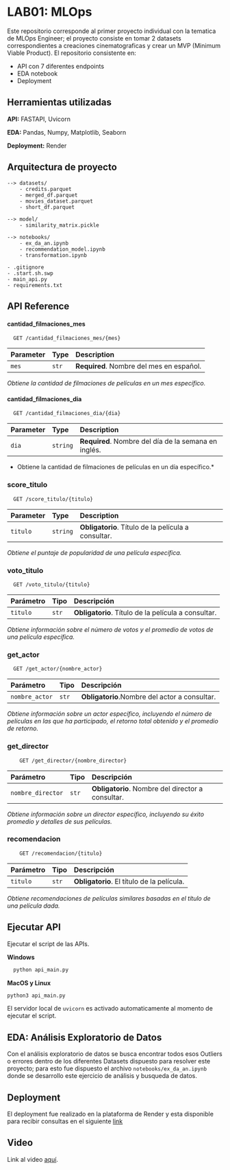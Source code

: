 
# LAB01: MLOps

Este repositorio corresponde al primer proyecto individual con la tematica de MLOps Engineer; el proyecto consiste en tomar 2 datasets correspondientes a creaciones cinematograficas y crear un MVP (Minimum Viable Product). El repositorio consistente en:

- API con 7 diferentes endpoints
- EDA notebook
- Deployment

## Herramientas utilizadas

**API:** FASTAPI, Uvicorn

**EDA:** Pandas, Numpy, Matplotlib, Seaborn

**Deployment:** Render

## Arquitectura de proyecto

```
--> datasets/
    - credits.parquet
    - merged_df.parquet
    - movies_dataset.parquet
    - short_df.parquet

--> model/
    - similarity_matrix.pickle

--> notebooks/
    - ex_da_an.ipynb
    - recommendation_model.ipynb
    - transformation.ipynb

- .gitignore
- .start.sh.swp
- main_api.py
- requirements.txt
```

## API Reference

#### cantidad_filmaciones_mes

```http
  GET /cantidad_filmaciones_mes/{mes}
```

| Parameter | Type     | Description                |
| :-------- | :------- | :------------------------- |
| `mes` | `str` | **Required**. Nombre del mes en español. |

*Obtiene la cantidad de filmaciones de películas en un mes específico.*

#### cantidad_filmaciones_dia

```http
  GET /cantidad_filmaciones_dia/{dia}
```

| Parameter | Type     | Description                       |
| :-------- | :------- | :-------------------------------- |
| `dia` | `string` | **Required**. Nombre del día de la semana en inglés. |

- Obtiene la cantidad de filmaciones de películas en un día específico.*

### score_titulo

```http
  GET /score_titulo/{titulo}
```

| Parameter  | Type      | Description                                         |
| :--------- | :--------| :---------------------------------------------------|
| `titulo` | `string` | **Obligatorio**. Título de la película a consultar.|

*Obtiene el puntaje de popularidad de una película específica.*

### voto_titulo

```http
  GET /voto_titulo/{titulo}
```

| Parámetro | Tipo   | Descripción                                         |
| :------- | :----- | :---------------------------------------------------|
| `titulo` | `str` | **Obligatorio**. Título de la película a consultar. |

*Obtiene información sobre el número de votos y el promedio de votos de una película específica.*

### get_actor

```http
  GET /get_actor/{nombre_actor}
```

| Parámetro | Tipo   | Descripción                                         |
| :------- | :----- | :---------------------------------------------------|
| `nombre_actor` | `str` | **Obligatorio**.Nombre del actor a consultar.|

*Obtiene información sobre un actor específico, incluyendo el número de películas en las que ha participado, el retorno total obtenido y el promedio de retorno.*

### get_director

```http
    GET /get_director/{nombre_director}
```

| Parámetro | Tipo   | Descripción                                         |
| :------- | :----- | :---------------------------------------------------|
| `nombre_director` | `str` | **Obligatorio**. Nombre del director a consultar.|

*Obtiene información sobre un director específico, incluyendo su éxito promedio y detalles de sus películas.*

### recomendacion

```http
    GET /recomendacion/{titulo}
```

| Parámetro | Tipo   | Descripción                                         |
| :------- | :----- | :---------------------------------------------------|
| `titulo` | `str` | **Obligatorio**.  El título de la película.|

*Obtiene recomendaciones de películas similares basadas en el título de una película dada.*

## Ejecutar API

Ejecutar el script de las APIs.

**Windows**

```bash
  python api_main.py
```

**MacOS y Linux**

```bash
python3 api_main.py
```

El servidor local de `uvicorn` es activado automaticamente al momento de ejecutar el script.

## EDA: Análisis Exploratorio de Datos

Con el análisis exploratorio de datos se busca encontrar todos esos Outliers o errores dentro de los diferentes Datasets dispuesto para resolver este proyecto; para esto fue dispuesto el archivo `notebooks/ex_da_an.ipynb` donde se desarrollo este ejercicio de análisis y busqueda de datos.

## Deployment

El deployment fue realizado en la plataforma de Render y esta disponible para recibir consultas en el siguiente [link](https://magicmlops01.onrender.com/)

## Video

Link al video [aquí]().
